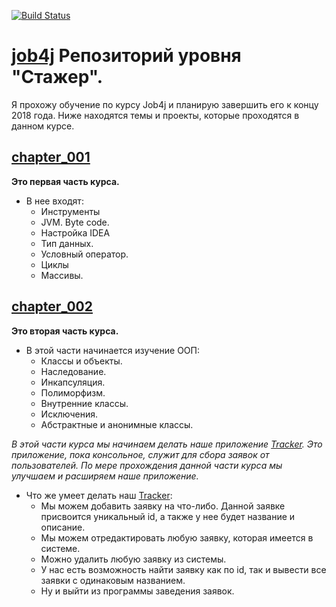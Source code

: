 [![Build Status](https://travis-ci.org/crazymaza/job4j.svg?branch=master)](https://travis-ci.org/crazymaza/job4j)
# [job4j](http://job4j.ru) Репозиторий уровня "Стажер".
Я прохожу обучение по курсу Job4j и планирую завершить его к концу 2018 года. 
Ниже находятся темы и проекты, которые проходятся в данном курсе.

## [chapter_001](https://github.com/crazymaza/job4j/tree/master/chapter_001)
 **Это первая часть курса.**
  * В нее входят:
    * Инструменты
    * JVM. Byte code.
    * Настройка IDEA
    * Тип данных.
    * Условный оператор.
    * Циклы
    * Массивы.
    
## [chapter_002](https://github.com/crazymaza/job4j/tree/master/chapter_002)
 **Это вторая часть курса.**
  * В этой части начинается изучение ООП:
    * Классы и объекты.
    * Наследование.
    * Инкапсуляция.
    * Полиморфизм.
    * Внутренние классы.
    * Исключения.
    * Абстрактные и анонимные классы.
    
*В этой части курса мы начинаем делать наше приложение [Tracker](https://github.com/crazymaza/job4j/tree/master/chapter_002/src/main/java/tracker). Это приложение, пока консольное, служит для сбора заявок от пользователей. По мере прохождения данной части курса мы улучшаем и расширяем наше приложение.*
* Что же умеет делать наш [Tracker](https://github.com/crazymaza/job4j/tree/master/chapter_002/src/main/java/tracker):
  * Мы можем добавить заявку на что-либо. Данной заявке присвоится уникальный id, а также у нее будет название и описание.
  * Мы можем отредактировать любую заявку, которая имеется в системе.
  * Можно удалить любую заявку из системы.
  * У нас есть возможность найти заявку как по id, так и вывести все заявки с одинаковым названием.
  * Ну и выйти из программы заведения заявок.
